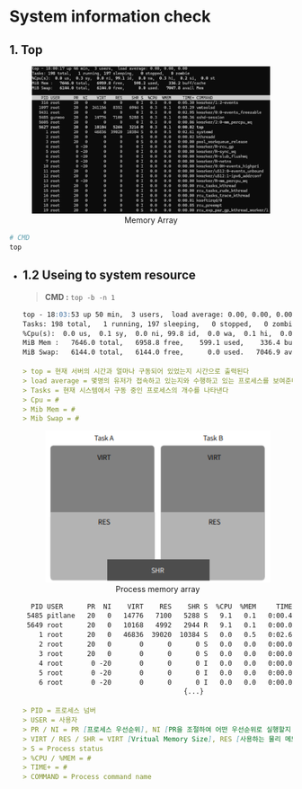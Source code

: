 # System information check

## 1. Top
<figure align="center">
  <img src="./img/System-information.png" alt="" width=600>
  <figcaption align="center">Memory Array</figcaption>
</figure>

```bash
# CMD
top
```

* ## 1.2 Useing to system resource
  > **CMD :** `top -b -n 1`
  ```md
  top - 18:03:53 up 50 min,  3 users,  load average: 0.00, 0.00, 0.00
  Tasks: 198 total,   1 running, 197 sleeping,   0 stopped,   0 zombie
  %Cpu(s):  0.0 us,  0.1 sy,  0.0 ni, 99.8 id,  0.0 wa,  0.1 hi,  0.0 si,  0.0 st
  MiB Mem :   7646.0 total,   6958.8 free,    599.1 used,    336.4 buff/cache
  MiB Swap:   6144.0 total,   6144.0 free,      0.0 used.   7046.9 avail Mem

  > top = 현재 서버의 시간과 얼마나 구동되어 있었는지 시간으로 출력된다
  > load average = 몇명의 유저가 접속하고 있는지와 수행하고 있는 프로세스를 보여준다 [High = 많은 프로세스 수행중]
  > Tasks = 현재 시스템에서 구동 중인 프로세스의 개수를 나타낸다
  > Cpu = #
  > Mib Mem = #
  > Mib Swap = #
  ```

  <figure align="center">
    <img src="./img/Top-Process-Memory.png" alt="" width=400>
    <figcaption align="center">Process memory array</figcaption>
  </figure>

  ```md
    PID USER      PR  NI    VIRT    RES    SHR S  %CPU  %MEM     TIME+ COMMAND
   5485 pitlane   20   0   14776   7100   5288 S   9.1   0.1   0:00.40 sshd-session
   5649 root      20   0   10168   4992   2944 R   9.1   0.1   0:00.01 top
      1 root      20   0   46836  39020  10384 S   0.0   0.5   0:02.61 systemd
      2 root      20   0       0      0      0 S   0.0   0.0   0:00.02 kthreadd
      3 root      20   0       0      0      0 S   0.0   0.0   0:00.00 pool_workqueue_release
      4 root       0 -20       0      0      0 I   0.0   0.0   0:00.00 kworker/R-rcu_gp
      5 root       0 -20       0      0      0 I   0.0   0.0   0:00.00 kworker/R-sync_wq
      6 root       0 -20       0      0      0 I   0.0   0.0   0:00.00 kworker/R-slub_flushw
                                          {...}

  > PID = 프로세스 넘버
  > USER = 사용자
  > PR / NI = PR [프로세스 우선순위], NI [PR을 조절하여 어떤 우선순위로 실행할지 조절 여부]
  > VIRT / RES / SHR = VIRT [Vritual Memory Size], RES [사용하는 물리 메모리의 크기], SHR [다른 프로세스와 공유하는 메모리의 크기]
  > S = Process status
  > %CPU / %MEM = #    
  > TIME+ = #
  > COMMAND = Process command name
  ```